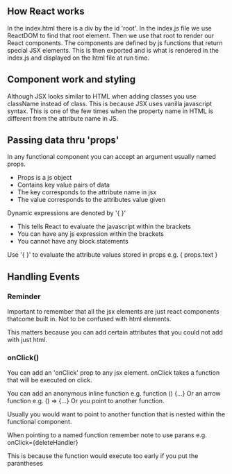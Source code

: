 ## How React works

In the index.html there is a div by the id 'root'.  In the index.js file we use ReactDOM to find that root element. Then we use that root to render our React components. The components are defined by js functions that return special JSX elements. This is then exported and is what is rendered in the index.js and displayed on the html file at run time.

## Component work and styling

Although JSX looks similar to HTML when adding classes you use className instead of class. This is because JSX uses vanilla javascript syntax. This is one of the few times when the property name in HTML is different from the attribute name in JS.

## Passing data thru 'props'

In any functional component you can accept an argument usually named props.
- Props is a js object
- Contains key value pairs of data
- The key corresponds to the attribute name in jsx
- The value corresponds to the attributes value given

Dynamic expressions are denoted by '{ }'
- This tells React to evaluate the javascript within the brackets
- You can have any js expression within the brackets
- You cannot have any block statements

Use '{ }' to evaluate the attribute values stored in props e.g. { props.text }

## Handling Events

### Reminder

Important to remember that all the jsx elements are just react components thatcome built in. Not to be confused with html elements.

This matters because you can add certain attributes that you could not add with just html.

### onClick()

You can add an 'onClick' prop to any jsx element.
onClick takes a function that will be executed on click.

You can add an anonymous inline function e.g. function () {...}
Or an arrow function e.g. () => {...}
Or you point to another function.

Usually you would want to point to another function that is nested within the functional component.

When pointing to a named function remember note to use parans e.g. onClick={deleteHandler}

This is because the function would execute too early if you put the parantheses
